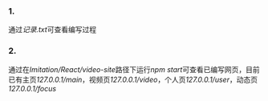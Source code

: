 ### 1.  
通过*记录.txt*可查看编写过程

### 2.  
通过在*Imitation/React/video-site*路径下运行*npm start*可查看已编写网页，目前已有主页*127.0.0.1/main*，视频页*127.0.0.1/video*，个人页*127.0.0.1/user*，动态页*127.0.0.1/focus*
